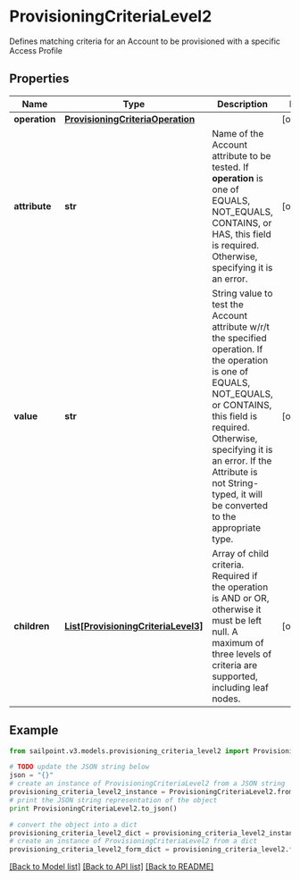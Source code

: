 # ProvisioningCriteriaLevel2

Defines matching criteria for an Account to be provisioned with a specific Access Profile

## Properties

Name | Type | Description | Notes
------------ | ------------- | ------------- | -------------
**operation** | [**ProvisioningCriteriaOperation**](ProvisioningCriteriaOperation.md) |  | [optional] 
**attribute** | **str** | Name of the Account attribute to be tested. If **operation** is one of EQUALS, NOT_EQUALS, CONTAINS, or HAS, this field is required. Otherwise, specifying it is an error. | [optional] 
**value** | **str** | String value to test the Account attribute w/r/t the specified operation. If the operation is one of EQUALS, NOT_EQUALS, or CONTAINS, this field is required. Otherwise, specifying it is an error. If the Attribute is not String-typed, it will be converted to the appropriate type. | [optional] 
**children** | [**List[ProvisioningCriteriaLevel3]**](ProvisioningCriteriaLevel3.md) | Array of child criteria. Required if the operation is AND or OR, otherwise it must be left null. A maximum of three levels of criteria are supported, including leaf nodes. | [optional] 

## Example

```python
from sailpoint.v3.models.provisioning_criteria_level2 import ProvisioningCriteriaLevel2

# TODO update the JSON string below
json = "{}"
# create an instance of ProvisioningCriteriaLevel2 from a JSON string
provisioning_criteria_level2_instance = ProvisioningCriteriaLevel2.from_json(json)
# print the JSON string representation of the object
print ProvisioningCriteriaLevel2.to_json()

# convert the object into a dict
provisioning_criteria_level2_dict = provisioning_criteria_level2_instance.to_dict()
# create an instance of ProvisioningCriteriaLevel2 from a dict
provisioning_criteria_level2_form_dict = provisioning_criteria_level2.from_dict(provisioning_criteria_level2_dict)
```
[[Back to Model list]](../README.md#documentation-for-models) [[Back to API list]](../README.md#documentation-for-api-endpoints) [[Back to README]](../README.md)



